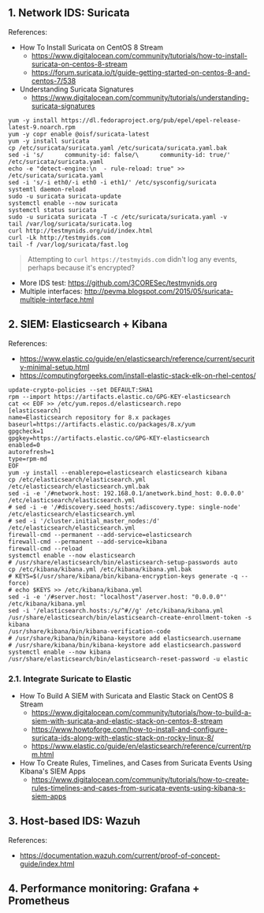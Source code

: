## 1. Network IDS: Suricata

References:
- How To Install Suricata on CentOS 8 Stream
  - <https://www.digitalocean.com/community/tutorials/how-to-install-suricata-on-centos-8-stream>
  - <https://forum.suricata.io/t/guide-getting-started-on-centos-8-and-centos-7/538>
- Understanding Suricata Signatures
  - <https://www.digitalocean.com/community/tutorials/understanding-suricata-signatures>

```console
yum -y install https://dl.fedoraproject.org/pub/epel/epel-release-latest-9.noarch.rpm
yum -y copr enable @oisf/suricata-latest
yum -y install suricata
cp /etc/suricata/suricata.yaml /etc/suricata/suricata.yaml.bak
sed -i 's/      community-id: false/\      community-id: true/' /etc/suricata/suricata.yaml
echo -e "detect-engine:\n  - rule-reload: true" >> /etc/suricata/suricata.yaml
sed -i 's/-i eth0/-i eth0 -i eth1/' /etc/sysconfig/suricata
systemtl daemon-reload
sudo -u suricata suricata-update
systemctl enable --now suricata
systemctl status suricata
sudo -u suricata suricata -T -c /etc/suricata/suricata.yaml -v
tail /var/log/suricata/suricata.log
curl http://testmynids.org/uid/index.html
curl -Lk http://testmyids.com
tail -f /var/log/suricata/fast.log
```

> Attempting to `curl https://testmyids.com` didn't log any events, perhaps because it's encrypted?

- More IDS test: <https://github.com/3CORESec/testmynids.org>
- Multiple interfaces: <http://pevma.blogspot.com/2015/05/suricata-multiple-interface.html>

## 2. SIEM: Elasticsearch + Kibana

References:
- <https://www.elastic.co/guide/en/elasticsearch/reference/current/security-minimal-setup.html>
- <https://computingforgeeks.com/install-elastic-stack-elk-on-rhel-centos/>

```console
update-crypto-policies --set DEFAULT:SHA1
rpm --import https://artifacts.elastic.co/GPG-KEY-elasticsearch
cat << EOF >> /etc/yum.repos.d/elasticsearch.repo
[elasticsearch]
name=Elasticsearch repository for 8.x packages
baseurl=https://artifacts.elastic.co/packages/8.x/yum
gpgcheck=1
gpgkey=https://artifacts.elastic.co/GPG-KEY-elasticsearch
enabled=0
autorefresh=1
type=rpm-md
EOF
yum -y install --enablerepo=elasticsearch elasticsearch kibana
cp /etc/elasticsearch/elasticsearch.yml /etc/elasticsearch/elasticsearch.yml.bak
sed -i -e '/#network.host: 192.168.0.1/anetwork.bind_host: 0.0.0.0' /etc/elasticsearch/elasticsearch.yml
# sed -i -e '/#discovery.seed_hosts:/adiscovery.type: single-node' /etc/elasticsearch/elasticsearch.yml
# sed -i '/cluster.initial_master_nodes:/d' /etc/elasticsearch/elasticsearch.yml
firewall-cmd --permanent --add-service=elasticsearch
firewall-cmd --permanent --add-service=kibana
firewall-cmd --reload
systemctl enable --now elasticsearch
# /usr/share/elasticsearch/bin/elasticsearch-setup-passwords auto
cp /etc/kibana/kibana.yml /etc/kibana/kibana.yml.bak
# KEYS=$(/usr/share/kibana/bin/kibana-encryption-keys generate -q --force)
# echo $KEYS >> /etc/kibana/kibana.yml
sed -i -e '/#server.host: "localhost"/aserver.host: "0.0.0.0"' /etc/kibana/kibana.yml
sed -i '/elasticsearch.hosts:/s/^#//g' /etc/kibana/kibana.yml
/usr/share/elasticsearch/bin/elasticsearch-create-enrollment-token -s kibana
/usr/share/kibana/bin/kibana-verification-code
# /usr/share/kibana/bin/kibana-keystore add elasticsearch.username
# /usr/share/kibana/bin/kibana-keystore add elasticsearch.password
systemctl enable --now kibana
/usr/share/elasticsearch/bin/elasticsearch-reset-password -u elastic
```

### 2.1. Integrate Suricate to Elastic

- How To Build A SIEM with Suricata and Elastic Stack on CentOS 8 Stream
  - <https://www.digitalocean.com/community/tutorials/how-to-build-a-siem-with-suricata-and-elastic-stack-on-centos-8-stream>
  - <https://www.howtoforge.com/how-to-install-and-configure-suricata-ids-along-with-elastic-stack-on-rocky-linux-8/>
  - <https://www.elastic.co/guide/en/elasticsearch/reference/current/rpm.html>
- How To Create Rules, Timelines, and Cases from Suricata Events Using Kibana's SIEM Apps
  - <https://www.digitalocean.com/community/tutorials/how-to-create-rules-timelines-and-cases-from-suricata-events-using-kibana-s-siem-apps>

## 3. Host-based IDS: Wazuh

References:
- <https://documentation.wazuh.com/current/proof-of-concept-guide/index.html>

## 4. Performance monitoring: Grafana + Prometheus
